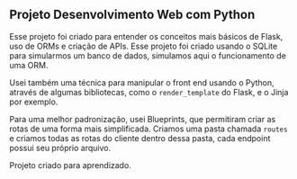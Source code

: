 ## Projeto Desenvolvimento Web com Python

Esse projeto foi criado para entender os conceitos mais básicos de Flask, uso de ORMs e criação de APIs.
Esse projeto foi criado usando o SQLite para simularmos um banco de dados, simulamos aqui o funcionamento de uma ORM.

Usei também uma técnica para manipular o front end usando o Python, através de algumas bibliotecas, como o `render_template` do Flask, e o Jinja por exemplo.

Para uma melhor padronização, usei Blueprints, que permitiram criar as rotas de uma forma mais simplificada. Criamos uma pasta chamada `routes` e criamos todas as rotas do cliente dentro dessa pasta, cada endpoint possui seu próprio arquivo.

Projeto criado para aprendizado.